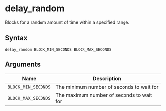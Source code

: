 # delay_random

Blocks for a random amount of time within a specified range.

## Syntax

```
delay_random BLOCK_MIN_SECONDS BLOCK_MAX_SECONDS
```

## Arguments

| Name                | Description                               |
| ------------------- | ----------------------------------------- |
| `BLOCK_MIN_SECONDS` | The minimum number of seconds to wait for |
| `BLOCK_MAX_SECONDS` | The maximum number of seconds to wait for |
